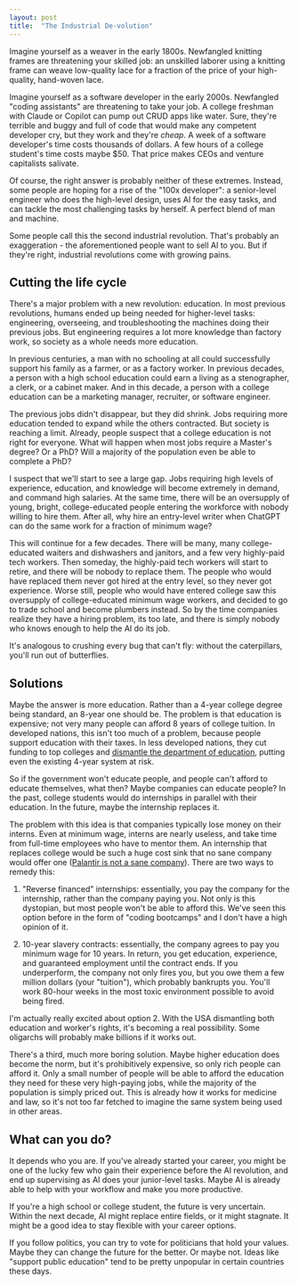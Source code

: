 ```yaml
---
layout: post
title:  "The Industrial De-volution"
---
```



Imagine yourself as a weaver in the early 1800s. Newfangled knitting frames are
threatening your skilled job: an unskilled laborer using a knitting frame can
weave low-quality lace for a fraction of the price of your high-quality, hand-woven
lace.

Imagine yourself as a software developer in the early 2000s. Newfangled "coding
assistants" are threatening to take your job. A college freshman with Claude or
Copilot can pump out CRUD apps like water. Sure, they're terrible and buggy and
full of code that would make any competent developer cry, but they work and
they're _cheap_. A week of a software developer's time costs thousands of dollars.
A few hours of a college student's time costs maybe $50. That price makes CEOs
and venture capitalists salivate.

Of course, the right answer is probably neither of these extremes. Instead,
some people are hoping for a rise of the "100x developer": a senior-level
engineer who does the high-level design, uses AI for the easy tasks, and can
tackle the most challenging tasks by herself. A perfect blend of man and machine.

Some people call this the second industrial revolution. That's probably an
exaggeration - the aforementioned people want to sell AI to you. But if they're
right, industrial revolutions come with growing pains.


## Cutting the life cycle

There's a major problem with a new revolution: education. In most previous revolutions,
humans ended up being needed for higher-level tasks: engineering, overseeing, and
troubleshooting the machines doing their previous jobs. But engineering requires a
lot more knowledge than factory work, so society as a whole needs more education.

In previous centuries, a man with no schooling at all could successfully support
his family as a farmer, or as a factory worker. In previous decades, a person
with a high school education could earn a living as a stenographer, a clerk,
or a cabinet maker. And in this decade, a person with a college education can
be a marketing manager, recruiter, or software engineer.

The previous jobs didn't disappear, but they did shrink. Jobs requiring more education
tended to expand while the others contracted. But society is reaching a limit.
Already, people suspect that a college education is not right for everyone. What
will happen when most jobs require a Master's degree? Or a PhD? Will a majority
of the population even be able to complete a PhD?

I suspect that we'll start to see a large gap. Jobs requiring high levels of
experience, education, and knowledge will become extremely in demand, and command
high salaries. At the same time, there will be an oversupply of young, bright,
college-educated people entering the workforce with nobody willing to hire them.
After all, why hire an entry-level writer when ChatGPT can do the same work
for a fraction of minimum wage?

This will continue for a few decades. There will be many, many college-educated
waiters and dishwashers and janitors, and a few very highly-paid tech workers. Then
someday, the highly-paid tech workers will start to retire, and there will be nobody
to replace them. The people who would have replaced them never got hired at the
entry level, so they never got experience. Worse still, people who would have entered
college saw this oversupply of college-educated minimum wage workers, and decided
to go to trade school and become plumbers instead. So by the time companies
realize they have a hiring problem, its too late, and there is simply nobody
who knows enough to help the AI do its job.

It's analogous to crushing every bug that can't fly: without the caterpillars,
you'll run out of butterflies.

## Solutions

Maybe the answer is more education. Rather than a 4-year college degree being
standard, an 8-year one should be. The problem is that education is expensive;
not very many people can afford 8 years of college tuition. In developed nations,
this isn't too much of a problem, because people support education with their taxes.
In less developed nations, they cut funding to top colleges and [dismantle the
department of education](https://www.whitehouse.gov/presidential-actions/2025/03/improving-education-outcomes-by-empowering-parents-states-and-communities/),
putting even the existing 4-year system at risk.

So if the government won't educate people, and people can't afford to educate themselves,
what then? Maybe companies can educate people? In the past, college students
would do internships in parallel with their education. In the future, maybe the
internship replaces it.

The problem with this idea is that companies typically lose money on their interns.
Even at minimum wage, interns are nearly useless, and take time from full-time
employees who have to mentor them. An internship that replaces college would be
such a huge cost sink that no sane company would offer one ([Palantir is not a sane company](https://www.businessinsider.com/palantir-launches-anti-college-internship-for-high-school-grads-2025-4)). There are two ways to remedy this:

  1. "Reverse financed" internships: essentially, you pay the company for the internship,
     rather than the company paying you. Not only is this dystopian, but most people
     won't be able to afford this. We've seen this option before in the form of "coding bootcamps"
     and I don't have a high opinion of it.

  2. 10-year slavery contracts: essentially, the company agrees to pay you minimum
     wage for 10 years. In return, you get education, experience, and guaranteed
     employment until the contract ends. If you underperform, the company not only
     fires you, but you owe them a few million dollars (your "tuition"), which
     probably bankrupts you. You'll work 80-hour weeks in the most toxic environment
     possible to avoid being fired.

I'm actually really excited about option 2. With the USA dismantling both
education and worker's rights, it's becoming a real possibility. Some oligarchs
will probably make billions if it works out.

There's a third, much more boring solution. Maybe higher education does become the
norm, but it's prohibitively expensive, so only rich people can afford it. Only
a small number of people will be able to afford the education they need for these
very high-paying jobs, while the majority of the population is simply priced out.
This is already how it works for medicine and law, so it's not too far fetched
to imagine the same system being used in other areas.

## What can you do?

It depends who you are. If you've already started your career, you might be one
of the lucky few who gain their experience before the AI revolution, and end up
supervising as AI does your junior-level tasks. Maybe AI is already able to help
with your workflow and make you more productive.

If you're a high school or college student, the future is very uncertain. Within
the next decade, AI might replace entire fields, or it might stagnate. It might
be a good idea to stay flexible with your career options.

If you follow politics, you can try to vote for politicians that hold your values.
Maybe they can change the future for the better. Or maybe not. Ideas like
"support public education" tend to be pretty unpopular in certain countries these
days.
